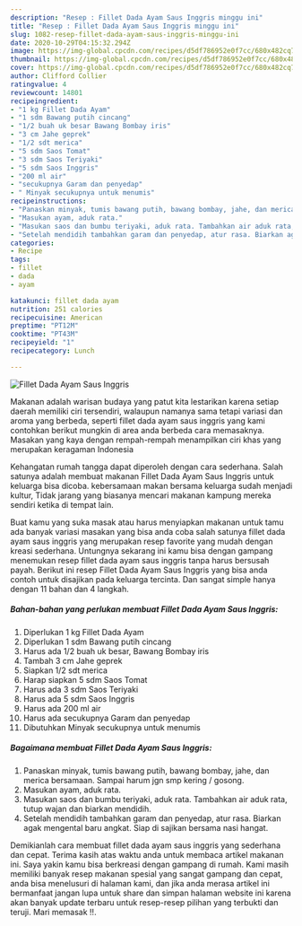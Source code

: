 ```yaml
---
description: "Resep : Fillet Dada Ayam Saus Inggris minggu ini"
title: "Resep : Fillet Dada Ayam Saus Inggris minggu ini"
slug: 1082-resep-fillet-dada-ayam-saus-inggris-minggu-ini
date: 2020-10-29T04:15:32.294Z
image: https://img-global.cpcdn.com/recipes/d5df786952e0f7cc/680x482cq70/fillet-dada-ayam-saus-inggris-foto-resep-utama.jpg
thumbnail: https://img-global.cpcdn.com/recipes/d5df786952e0f7cc/680x482cq70/fillet-dada-ayam-saus-inggris-foto-resep-utama.jpg
cover: https://img-global.cpcdn.com/recipes/d5df786952e0f7cc/680x482cq70/fillet-dada-ayam-saus-inggris-foto-resep-utama.jpg
author: Clifford Collier
ratingvalue: 4
reviewcount: 14801
recipeingredient:
- "1 kg Fillet Dada Ayam"
- "1 sdm Bawang putih cincang"
- "1/2 buah uk besar Bawang Bombay iris"
- "3 cm Jahe geprek"
- "1/2 sdt merica"
- "5 sdm Saos Tomat"
- "3 sdm Saos Teriyaki"
- "5 sdm Saos Inggris"
- "200 ml air"
- "secukupnya Garam dan penyedap"
- " Minyak secukupnya untuk menumis"
recipeinstructions:
- "Panaskan minyak, tumis bawang putih, bawang bombay, jahe, dan merica bersamaan. Sampai harum jgn smp kering / gosong."
- "Masukan ayam, aduk rata."
- "Masukan saos dan bumbu teriyaki, aduk rata. Tambahkan air aduk rata, tutup wajan dan biarkan mendidih."
- "Setelah mendidih tambahkan garam dan penyedap, atur rasa. Biarkan agak mengental baru angkat. Siap di sajikan bersama nasi hangat."
categories:
- Recipe
tags:
- fillet
- dada
- ayam

katakunci: fillet dada ayam 
nutrition: 251 calories
recipecuisine: American
preptime: "PT12M"
cooktime: "PT43M"
recipeyield: "1"
recipecategory: Lunch

---
```



![Fillet Dada Ayam Saus Inggris](https://img-global.cpcdn.com/recipes/d5df786952e0f7cc/680x482cq70/fillet-dada-ayam-saus-inggris-foto-resep-utama.jpg)

Makanan adalah warisan budaya yang patut kita lestarikan karena setiap daerah memiliki ciri tersendiri, walaupun namanya sama tetapi variasi dan aroma yang berbeda, seperti fillet dada ayam saus inggris yang kami contohkan berikut mungkin di area anda berbeda cara memasaknya. Masakan yang kaya dengan rempah-rempah menampilkan ciri khas yang merupakan keragaman Indonesia

Kehangatan rumah tangga dapat diperoleh dengan cara sederhana. Salah satunya adalah membuat makanan Fillet Dada Ayam Saus Inggris untuk keluarga bisa dicoba. kebersamaan makan bersama keluarga sudah menjadi kultur, Tidak jarang yang biasanya mencari makanan kampung mereka sendiri ketika di tempat lain.



Buat kamu yang suka masak atau harus menyiapkan makanan untuk tamu ada banyak variasi masakan yang bisa anda coba salah satunya fillet dada ayam saus inggris yang merupakan resep favorite yang mudah dengan kreasi sederhana. Untungnya sekarang ini kamu bisa dengan gampang menemukan resep fillet dada ayam saus inggris tanpa harus bersusah payah.
Berikut ini resep Fillet Dada Ayam Saus Inggris yang bisa anda contoh untuk disajikan pada keluarga tercinta. Dan sangat simple hanya dengan 11 bahan dan 4 langkah.


<!--inarticleads1-->

##### Bahan-bahan yang perlukan membuat Fillet Dada Ayam Saus Inggris:

1. Diperlukan 1 kg Fillet Dada Ayam
1. Diperlukan 1 sdm Bawang putih cincang
1. Harus ada 1/2 buah uk besar, Bawang Bombay iris
1. Tambah 3 cm Jahe geprek
1. Siapkan 1/2 sdt merica
1. Harap siapkan 5 sdm Saos Tomat
1. Harus ada 3 sdm Saos Teriyaki
1. Harus ada 5 sdm Saos Inggris
1. Harus ada 200 ml air
1. Harus ada secukupnya Garam dan penyedap
1. Dibutuhkan  Minyak secukupnya untuk menumis




<!--inarticleads2-->

##### Bagaimana membuat  Fillet Dada Ayam Saus Inggris:

1. Panaskan minyak, tumis bawang putih, bawang bombay, jahe, dan merica bersamaan. Sampai harum jgn smp kering / gosong.
1. Masukan ayam, aduk rata.
1. Masukan saos dan bumbu teriyaki, aduk rata. Tambahkan air aduk rata, tutup wajan dan biarkan mendidih.
1. Setelah mendidih tambahkan garam dan penyedap, atur rasa. Biarkan agak mengental baru angkat. Siap di sajikan bersama nasi hangat.




Demikianlah cara membuat fillet dada ayam saus inggris yang sederhana dan cepat. Terima kasih atas waktu anda untuk membaca artikel makanan ini. Saya yakin kamu bisa berkreasi dengan gampang di rumah. Kami masih memiliki banyak resep makanan spesial yang sangat gampang dan cepat, anda bisa menelusuri di halaman kami, dan jika anda merasa artikel ini bermanfaat jangan lupa untuk share dan simpan halaman website ini karena akan banyak update terbaru untuk resep-resep pilihan yang terbukti dan teruji. Mari memasak !!. 

